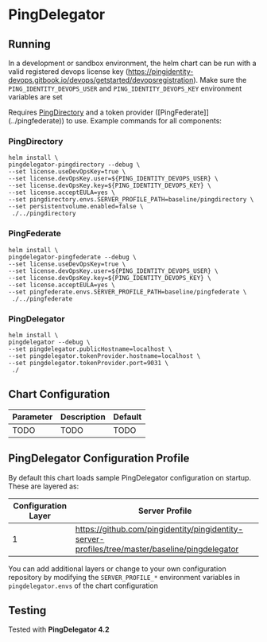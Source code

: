 # PingDelegator

## Running
In a development or sandbox environment, the helm chart can be run with a valid registered devops license key (https://pingidentity-devops.gitbook.io/devops/getstarted/devopsregistration).  Make sure the `PING_IDENTITY_DEVOPS_USER` and `PING_IDENTITY_DEVOPS_KEY` environment variables are set

Requires [PingDirectory](../pingdirectory) and a token provider ([PingFederate]](../pingfederate)) to use.  Example commands for all components:

### PingDirectory
```shell
helm install \
pingdelegator-pingdirectory --debug \
--set license.useDevOpsKey=true \
--set license.devOpsKey.user=${PING_IDENTITY_DEVOPS_USER} \
--set license.devOpsKey.key=${PING_IDENTITY_DEVOPS_KEY} \
--set license.acceptEULA=yes \
--set pingdirectory.envs.SERVER_PROFILE_PATH=baseline/pingdirectory \
--set persistentvolume.enabled=false \
 ./../pingdirectory
```

### PingFederate
```shell
helm install \
pingdelegator-pingfederate --debug \
--set license.useDevOpsKey=true \
--set license.devOpsKey.user=${PING_IDENTITY_DEVOPS_USER} \
--set license.devOpsKey.key=${PING_IDENTITY_DEVOPS_KEY} \
--set license.acceptEULA=yes \
--set pingfederate.envs.SERVER_PROFILE_PATH=baseline/pingfederate \
 ./../pingfederate
```

### PingDelegator
```shell
helm install \
pingdelegator --debug \
--set pingdelegator.publicHostname=localhost \
--set pingdelegator.tokenProvider.hostname=localhost \
--set pingdelegator.tokenProvider.port=9031 \
 ./
```

## Chart Configuration

| Parameter | Description | Default |
|--|--|--|
| TODO | TODO | TODO |

## PingDelegator Configuration Profile

By default this chart loads sample PingDelegator configuration on startup.  These are layered as:

| Configuration Layer | Server Profile |
|--|--|
| 1 | https://github.com/pingidentity/pingidentity-server-profiles/tree/master/baseline/pingdelegator |

You can add additional layers or change to your own configuration repository by modifying the `SERVER_PROFILE_*` environment variables in `pingdelegator.envs` of the chart configuration

## Testing

Tested with **PingDelegator 4.2**